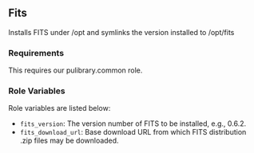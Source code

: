 ## Fits

Installs FITS under /opt and symlinks the version installed to /opt/fits

### Requirements

This requires our pulibrary.common role.

### Role Variables

Role variables are listed below:

- `fits_version`: The version number of FITS to be installed, e.g., 0.6.2.
- `fits_download_url`: Base download URL from which FITS distribution .zip files may be downloaded.
